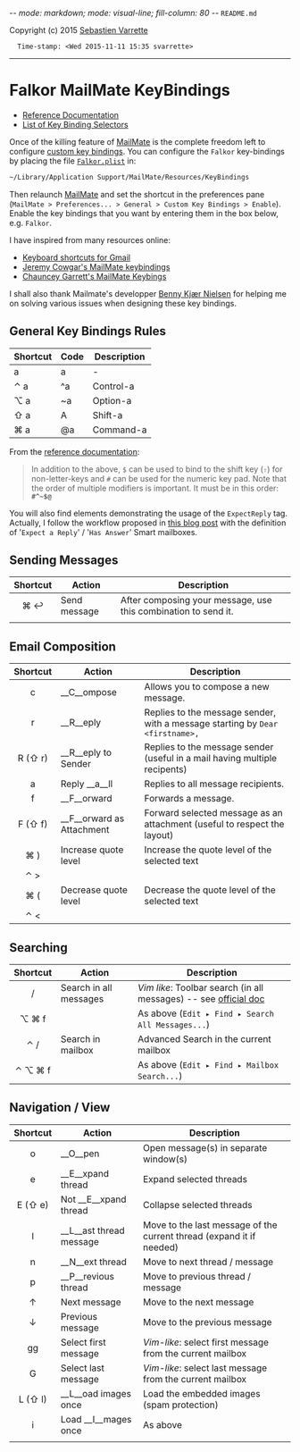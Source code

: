 -*- mode: markdown; mode: visual-line; fill-column: 80 -*-
`README.md`

Copyright (c) 2015 [Sebastien Varrette](mailto:<Sebastien.Varrette@uni.lu>)

      Time-stamp: <Wed 2015-11-11 15:35 svarrette>

------------------------------
# Falkor MailMate KeyBindings

* [Reference Documentation](http://manual.mailmate-app.com/custom_key_bindings)
* [List of Key Binding Selectors](http://manual.mailmate-app.com/key_binding_selectors)


Once of the killing feature of [MailMate](http://mailmate-app.com) is the complete freedom left to configure [custom key bindings](http://manual.mailmate-app.com/custom_key_bindings).
You can configure the `Falkor` key-bindings by placing the file [`Falkor.plist`](Falkor.plist) in:

```sh
~/Library/Application Support/MailMate/Resources/KeyBindings
```

Then relaunch [MailMate](http://mailmate-app.com) and set the shortcut in the preferences pane (`MailMate > Preferences... > General > Custom Key Bindings > Enable`). Enable the key bindings that you want by entering them in the box below, e.g. `Falkor`.

I have inspired from many resources online:

* [Keyboard shortcuts for Gmail](http://mail.google.com/support/bin/answer.py?answer=6594)
* [Jeremy Cowgar's MailMate keybindings](http://jeremy.cowgar.com/2014/09/22/my-mailmate-keybindings/)
* [Chauncey Garrett's MailMate Keybings](https://github.com/chauncey-garrett/mailmate/blob/master/README.md#key-bindings)

I shall also thank Mailmate's developper [Benny Kjær Nielsen](http://freron.com/about/index.html#about_me) for helping me on solving various issues when designing these key bindings.

## General Key Bindings Rules

| Shortcut | Code | Description |
| -------- | ---- | ----------- |
| a        | a    | -           |
| ⌃ a      | ^a   | Control-a   |
| ⌥ a      | ~a   | Option-a    |
| ⇧ a      | A    | Shift-a     |
| ⌘ a      | @a   | Command-a   |

From the [reference documentation](http://manual.mailmate-app.com/custom_key_bindings):

>In addition to the above, `$` can be used to bind to the shift key (`⇧`) for non-letter-keys and `#` can be used for the numeric key pad. Note that the order of multiple modifiers is important. It must be in this order: **`#^~$@`**

You will also find elements demonstrating the usage of the `ExpectReply` tag. Actually, I follow the workflow proposed in [this blog post](http://jeremy.cowgar.com/2014/09/18/mailmate-waiting-on-reply/) with the definition of '`Expect a Reply`' / '`Has Answer`' Smart mailboxes. 

## Sending Messages

| Shortcut | Action         | Description                                                      |
| :------: | -------------- | ---------------------------------------------------------------- |
| ⌘ ↩      | Send message   | After composing your message, use this combination to send it.   |
|          |                |                                                                  |

## Email Composition

| Shortcut | Action                | Description                                                                   |
| :------: | --------------        | ----------------------------------------------------------------              |
| c        | __C__ompose           | Allows you to compose a new message.                                          |
| r        | __R__eply             | Replies to the message sender, with a message starting by `Dear <firstname>,` |
| R (⇧ r)  | __R__eply to Sender   | Replies to the message sender (useful in a mail having multiple recipents)    |
| a        | Reply __a__ll         | Replies to all message recipients.                                            |
| f        | __F__orward           | Forwards a message.                                                           |
| F (⇧ f)  | __F__orward as Attachment | Forward selected message as an attachment (useful to respect the layout)      |
| ⌘ )      | Increase quote level  | Increase the quote level of the selected text                                 |
| ⌃ >      |                       |                                                                               |
| ⌘ (      | Decrease quote level  | Decrease the quote level of the selected text                                 |
| ⌃ <      |                       |                                                                               |

## Searching

| Shortcut | Action                 | Description                                                                                                  |
| :------: | --------------         | ----------------------------------------------------------------                                             |
| /        | Search in all messages | _Vim like_: Toolbar search (in all messages) -- see [official doc](http://manual.mailmate-app.com/view#search) |
| ⌥ ⌘ f    |                        | As above (`Edit ▸ Find ▸ Search All Messages...`)                                                            |
| ⌃ /      | Search in mailbox      | Advanced Search in the current mailbox                                                                       |
| ⌃ ⌥ ⌘ f  |                        | As above (`Edit ▸ Find ▸ Mailbox Search...`)                                                                |

## Navigation / View

| Shortcut | Action                  | Description                                                          |
| :------: | --------------          | ----------------------------------------------------------------     |
| o        | __O__pen                | Open message(s) in separate window(s)                                |
| e        | __E__xpand thread       | Expand selected threads                                              |
| E (⇧ e)  | Not __E__xpand thread   | Collapse selected threads                                            |
| l        | __L__ast thread message | Move to the last message of the current thread (expand it if needed) |
| n        | __N__ext thread         | Move to next thread / message                                        |
| p        | __P__revious thread     | Move to previous thread / message                                    |
| ↑        | Next message            | Move to the next message                                             |
| ↓        | Previous message        | Move to the previous message                                         |
| gg       | Select first message    | _Vim-like_: select first message from the current mailbox            |
| G        | Select last message     | _Vim-like_: select last message from the current mailbox             |
| L (⇧ l)  | __L__oad images once    | Load the embedded images (spam protection)                           |
| i        | Load __I__mages once    | As above                                                             |
|          |                         |                                                                      |

